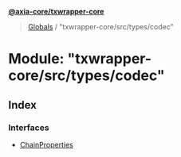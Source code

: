 **[@axia-core/txwrapper-core](../README.md)**

> [Globals](../globals.md) / "txwrapper-core/src/types/codec"

# Module: "txwrapper-core/src/types/codec"

## Index

### Interfaces

* [ChainProperties](../interfaces/_txwrapper_core_src_types_codec_.chainproperties.md)

